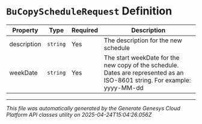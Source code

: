 # `BuCopyScheduleRequest` Definition

| Property | Type | Required | Description |
|----------|------|----------|-------------|
| description | `string` | Yes | The description for the new schedule |
| weekDate | `string` | Yes | The start weekDate for the new copy of the schedule. Dates are represented as an ISO-8601 string. For example: yyyy-MM-dd |

---

*This file was automatically generated by the Generate Genesys Cloud Platform API classes utility on 2025-04-24T15:04:26.056Z*